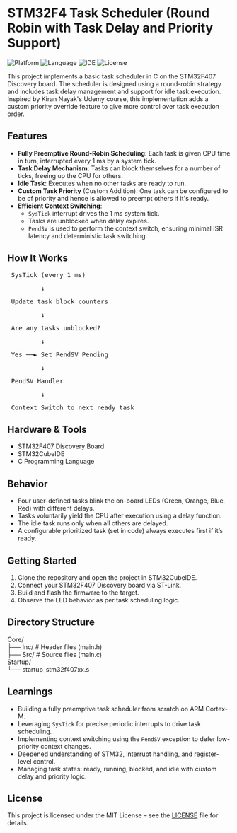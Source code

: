 # STM32F4 Task Scheduler (Round Robin with Task Delay and Priority Support)

![Platform](https://img.shields.io/badge/platform-STM32F407-blue)
![Language](https://img.shields.io/badge/language-C-blue)
![IDE](https://img.shields.io/badge/IDE-STM32CubeIDE-green)
![License](https://img.shields.io/badge/license-MIT-lightgrey)

This project implements a basic task scheduler in C on the STM32F407 Discovery board. The scheduler is designed using a round-robin strategy and includes task delay management and support for idle task execution. Inspired by Kiran Nayak's Udemy course, this implementation adds a custom priority override feature to give more control over task execution order.

## Features

- **Fully Preemptive Round-Robin Scheduling**: Each task is given CPU time in turn, interrupted every 1 ms by a system tick.
- **Task Delay Mechanism**: Tasks can block themselves for a number of ticks, freeing up the CPU for others.
- **Idle Task**: Executes when no other tasks are ready to run.
- **Custom Task Priority** (Custom Addition): One task can be configured to be of priority and hence is allowed to preempt others if it's ready.
- **Efficient Context Switching**:
  - `SysTick` interrupt drives the 1 ms system tick.
  - Tasks are unblocked when delay expires.
  - `PendSV` is used to perform the context switch, ensuring minimal ISR latency and deterministic task switching.

## How It Works

<pre> SysTick (every 1 ms) <br><pre>         ↓ </pre> Update task block counters <br><pre>         ↓ </pre> Are any tasks unblocked? <br><pre>         ↓ </pre> Yes ──► Set PendSV Pending <br><pre>         ↓ </pre> PendSV Handler <br><pre>         ↓ </pre> Context Switch to next ready task </pre>

## Hardware & Tools

- STM32F407 Discovery Board  
- STM32CubeIDE  
- C Programming Language  

## Behavior

- Four user-defined tasks blink the on-board LEDs (Green, Orange, Blue, Red) with different delays.
- Tasks voluntarily yield the CPU after execution using a delay function.
- The idle task runs only when all others are delayed.
- A configurable prioritized task (set in code) always executes first if it’s ready.

## Getting Started

1. Clone the repository and open the project in STM32CubeIDE.
2. Connect your STM32F407 Discovery board via ST-Link.
3. Build and flash the firmware to the target.
4. Observe the LED behavior as per task scheduling logic.

## Directory Structure

Core/ <br>
├── Inc/ # Header files (main.h) <br>
├── Src/ # Source files (main.c) <br>
Startup/ <br>
└── startup_stm32f407xx.s <br>

## Learnings

- Building a fully preemptive task scheduler from scratch on ARM Cortex-M.
- Leveraging `SysTick` for precise periodic interrupts to drive task scheduling.
- Implementing context switching using the `PendSV` exception to defer low-priority context changes.
- Deepened understanding of STM32, interrupt handling, and register-level control.
- Managing task states: ready, running, blocked, and idle with custom delay and priority logic.

## License

This project is licensed under the MIT License – see the [LICENSE](./LICENSE) file for details.
